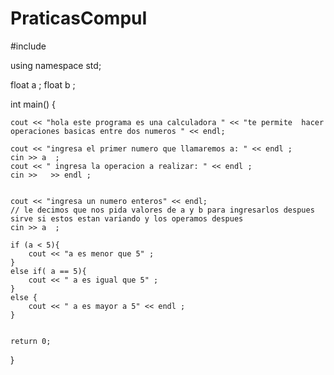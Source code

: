# PraticasCompuI

#include <iostream>

using namespace std;

float a  ;
float b  ;


int main() {

    cout << "hola este programa es una calculadora " << "te permite  hacer operaciones basicas entre dos numeros " << endl;

    cout << "ingresa el primer numero que llamaremos a: " << endl ;
    cin >> a  ;
    cout << " ingresa la operacion a realizar: " << endl ;
    cin >>   >> endl ;


    cout << "ingresa un numero enteros" << endl;
    // le decimos que nos pida valores de a y b para ingresarlos despues   sirve si estos estan variando y los operamos despues
    cin >> a  ;

    if (a < 5){
        cout << "a es menor que 5" ;
    }
    else if( a == 5){
        cout << " a es igual que 5" ;
    }
    else {
        cout << " a es mayor a 5" << endl ;
    }


    return 0;
}
